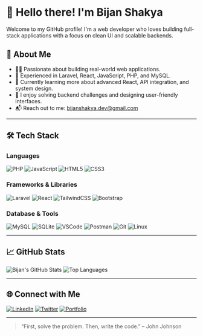 # 👋 Hello there! I'm Bijan Shakya

Welcome to my GitHub profile! I'm a web developer who loves building full-stack applications with a focus on clean UI and scalable backends.

## 🚀 About Me

- 🧑‍💻 Passionate about building real-world web applications.
- 🔧 Experienced in Laravel, React, JavaScript, PHP, and MySQL.
- 🌱 Currently learning more about advanced React, API integration, and system design.
- 🎯 I enjoy solving backend challenges and designing user-friendly interfaces.
- 📬 Reach out to me: bijanshakya.dev@gmail.com

---

## 🛠️ Tech Stack

### Languages
![PHP](https://img.shields.io/badge/PHP-777BB4?style=for-the-badge&logo=php&logoColor=white)
![JavaScript](https://img.shields.io/badge/JavaScript-F7DF1E?style=for-the-badge&logo=javascript&logoColor=black)
![HTML5](https://img.shields.io/badge/HTML5-E34F26?style=for-the-badge&logo=html5&logoColor=white)
![CSS3](https://img.shields.io/badge/CSS3-1572B6?style=for-the-badge&logo=css3&logoColor=white)

### Frameworks & Libraries
![Laravel](https://img.shields.io/badge/Laravel-F55247?style=for-the-badge&logo=laravel&logoColor=white)
![React](https://img.shields.io/badge/React-61DAFB?style=for-the-badge&logo=react&logoColor=black)
![TailwindCSS](https://img.shields.io/badge/TailwindCSS-38B2AC?style=for-the-badge&logo=tailwind-css&logoColor=white)
![Bootstrap](https://img.shields.io/badge/Bootstrap-563D7C?style=for-the-badge&logo=bootstrap&logoColor=white)

### Database & Tools
![MySQL](https://img.shields.io/badge/MySQL-00758F?style=for-the-badge&logo=mysql&logoColor=white)
![SQLite](https://img.shields.io/badge/SQLite-07405E?style=for-the-badge&logo=sqlite&logoColor=white)
![VSCode](https://img.shields.io/badge/VS%20Code-007ACC?style=for-the-badge&logo=visual-studio-code&logoColor=white)
![Postman](https://img.shields.io/badge/Postman-F36817?style=for-the-badge&logo=postman&logoColor=white)
![Git](https://img.shields.io/badge/Git-F1502F?style=for-the-badge&logo=git&logoColor=white)
![Linux](https://img.shields.io/badge/Linux-FCC624?style=for-the-badge&logo=linux&logoColor=black)

---

## 📈 GitHub Stats

![Bijan's GitHub Stats](https://github-readme-stats.vercel.app/api?username=Shakya77&show_icons=true&theme=tokyonight)
![Top Languages](https://github-readme-stats.vercel.app/api/top-langs/?username=Shakya77&layout=compact&theme=tokyonight)

---

## 🌐 Connect with Me

[![LinkedIn](https://img.shields.io/badge/LinkedIn-blue?style=for-the-badge&logo=linkedin&logoColor=white)](https://linkedin.com/in/bijan-shakya)
[![Twitter](https://img.shields.io/badge/Twitter-1DA1F2?style=for-the-badge&logo=twitter&logoColor=white)](https://twitter.com/bijanshakya)
[![Portfolio](https://img.shields.io/badge/Portfolio-000?style=for-the-badge&logo=firefox&logoColor=white)](https://yourportfolio.com)

---

> “First, solve the problem. Then, write the code.” – John Johnson
